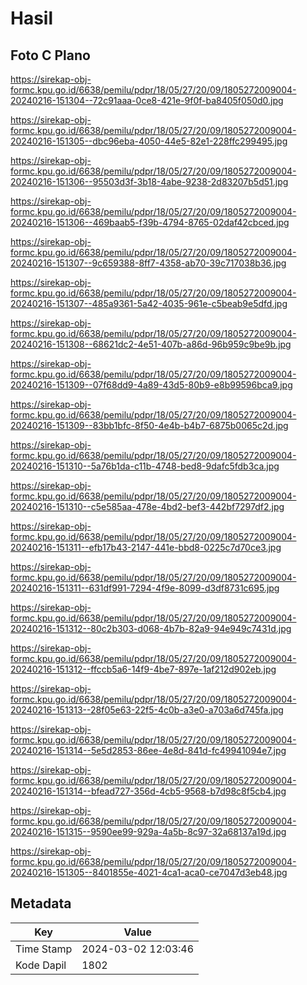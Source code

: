 # Hasil

## Foto C Plano

https://sirekap-obj-formc.kpu.go.id/6638/pemilu/pdpr/18/05/27/20/09/1805272009004-20240216-151304--72c91aaa-0ce8-421e-9f0f-ba8405f050d0.jpg

https://sirekap-obj-formc.kpu.go.id/6638/pemilu/pdpr/18/05/27/20/09/1805272009004-20240216-151305--dbc96eba-4050-44e5-82e1-228ffc299495.jpg

https://sirekap-obj-formc.kpu.go.id/6638/pemilu/pdpr/18/05/27/20/09/1805272009004-20240216-151306--95503d3f-3b18-4abe-9238-2d83207b5d51.jpg

https://sirekap-obj-formc.kpu.go.id/6638/pemilu/pdpr/18/05/27/20/09/1805272009004-20240216-151306--469baab5-f39b-4794-8765-02daf42cbced.jpg

https://sirekap-obj-formc.kpu.go.id/6638/pemilu/pdpr/18/05/27/20/09/1805272009004-20240216-151307--9c659388-8ff7-4358-ab70-39c717038b36.jpg

https://sirekap-obj-formc.kpu.go.id/6638/pemilu/pdpr/18/05/27/20/09/1805272009004-20240216-151307--485a9361-5a42-4035-961e-c5beab9e5dfd.jpg

https://sirekap-obj-formc.kpu.go.id/6638/pemilu/pdpr/18/05/27/20/09/1805272009004-20240216-151308--68621dc2-4e51-407b-a86d-96b959c9be9b.jpg

https://sirekap-obj-formc.kpu.go.id/6638/pemilu/pdpr/18/05/27/20/09/1805272009004-20240216-151309--07f68dd9-4a89-43d5-80b9-e8b99596bca9.jpg

https://sirekap-obj-formc.kpu.go.id/6638/pemilu/pdpr/18/05/27/20/09/1805272009004-20240216-151309--83bb1bfc-8f50-4e4b-b4b7-6875b0065c2d.jpg

https://sirekap-obj-formc.kpu.go.id/6638/pemilu/pdpr/18/05/27/20/09/1805272009004-20240216-151310--5a76b1da-c11b-4748-bed8-9dafc5fdb3ca.jpg

https://sirekap-obj-formc.kpu.go.id/6638/pemilu/pdpr/18/05/27/20/09/1805272009004-20240216-151310--c5e585aa-478e-4bd2-bef3-442bf7297df2.jpg

https://sirekap-obj-formc.kpu.go.id/6638/pemilu/pdpr/18/05/27/20/09/1805272009004-20240216-151311--efb17b43-2147-441e-bbd8-0225c7d70ce3.jpg

https://sirekap-obj-formc.kpu.go.id/6638/pemilu/pdpr/18/05/27/20/09/1805272009004-20240216-151311--631df991-7294-4f9e-8099-d3df8731c695.jpg

https://sirekap-obj-formc.kpu.go.id/6638/pemilu/pdpr/18/05/27/20/09/1805272009004-20240216-151312--80c2b303-d068-4b7b-82a9-94e949c7431d.jpg

https://sirekap-obj-formc.kpu.go.id/6638/pemilu/pdpr/18/05/27/20/09/1805272009004-20240216-151312--ffccb5a6-14f9-4be7-897e-1af212d902eb.jpg

https://sirekap-obj-formc.kpu.go.id/6638/pemilu/pdpr/18/05/27/20/09/1805272009004-20240216-151313--28f05e63-22f5-4c0b-a3e0-a703a6d745fa.jpg

https://sirekap-obj-formc.kpu.go.id/6638/pemilu/pdpr/18/05/27/20/09/1805272009004-20240216-151314--5e5d2853-86ee-4e8d-841d-fc49941094e7.jpg

https://sirekap-obj-formc.kpu.go.id/6638/pemilu/pdpr/18/05/27/20/09/1805272009004-20240216-151314--bfead727-356d-4cb5-9568-b7d98c8f5cb4.jpg

https://sirekap-obj-formc.kpu.go.id/6638/pemilu/pdpr/18/05/27/20/09/1805272009004-20240216-151315--9590ee99-929a-4a5b-8c97-32a68137a19d.jpg

https://sirekap-obj-formc.kpu.go.id/6638/pemilu/pdpr/18/05/27/20/09/1805272009004-20240216-151305--8401855e-4021-4ca1-aca0-ce7047d3eb48.jpg


## Metadata

| Key        | Value               |
| ---------- | ------------------- |
| Time Stamp | 2024-03-02 12:03:46 |
| Kode Dapil | 1802                |



